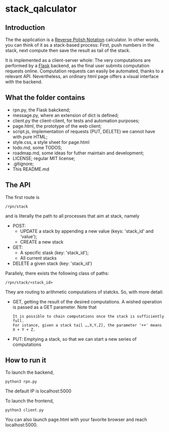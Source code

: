 # stack_qalculator

## Introduction 
The the application is a [Reverse Polish Notation](https://en.wikipedia.org/wiki/Reverse_Polish_notation) calculator. 
In other words, you can think of it as a stack-based process: First, push numbers in the stack, next compute then save the result as tail of the stack. 

It is implemented as a client-server whole: The very computations are performed by a [Flask](https://flask.palletsprojects.com/en/1.1.x/) backend, as the final user submits computation requests online. 
Computation requests can easily be automated, thanks to a relevant API.
Nevertheless, an ordinary html page offers a visual interface with the backend. 

## What the folder contains
- rpn.py, the Flask bakckend;
- message.py, where an extension of dict is defined;
- client.py the client-client, for tests and automation purposes;
- page.html, the prototype of the web client;
- script.js, implementation of requests (PUT, DELETE) we cannot have with pure HTML;
- style.css, a style sheet for page.html
- todo.md, some TODOS;
- roadmap.md, some ideas for futher maintain and development;
- LICENSE; regular MIT license;
- .gitignore;
- This README.md

## The API
The first route is 

    /rpn/stack

and is literally the path to all processes that aim at stack, namely

- POST:
  - UPDATE a stack by appending a new value (keys: 'stack_id' and 'value');
  - CREATE a new stack 
- GET:
  - A specific stask (key: 'stack_id');
  - All current stacks
- DELETE a given stack (key: 'stack_id')


Parallely, there exists the following class of paths:

    /rpn/stack/<stack_id>
    
They are routing to arithmetic computations of statcks. So, with more detail:

- GET, getting the result of the desired computations. A wished operation is passed as a GET parameter. 
  Note that 
  
  
      It is possible to chain computations once the stack is sufficiently full. 
      For istance, given a stack tail …,X,Y,Z], the parameter '++' means X + Y + Z.


      
- PUT: Emptying a stack, so that we can start a new series of computations

## How to run it
To launch the backend, 

    python3 rpn.py

The default IP is localhost:5000

To launch the frontend, 

    python3 client.py

You can also launch page.html with your favorite browser and reach localhost:5000.


 